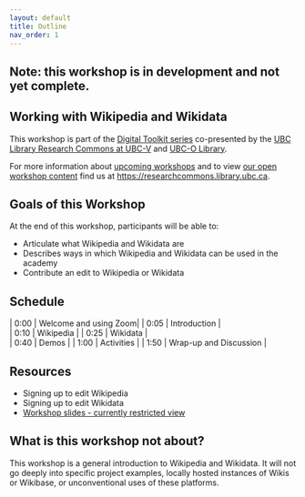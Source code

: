 ```yaml
---
layout: default
title: Outline
nav_order: 1
---
```


## Note: this workshop is in development and not yet complete.

## Working with Wikipedia and Wikidata

This workshop is part of the <a href="https://libcal.library.ubc.ca/calendar/vancouver/?t=g&q=Digital%20toolkit&cid=7544&cal=7544&inc=0">Digital Toolkit series</a> co-presented by the <a href="https://researchcommons.library.ubc.ca/">UBC Library Research Commons at UBC-V</a>  and <a href="https://library.ok.ubc.ca/">UBC-O Library</a>.

For more information about [upcoming workshops](https://researchcommons.library.ubc.ca/events/) and to view [our open workshop content](https://researchcommons.library.ubc.ca/oer/) find us at <a href="
https://researchcommons.library.ubc.ca">https://researchcommons.library.ubc.ca</a>.

## Goals of this Workshop

At the end of this workshop, participants will be able to:
* Articulate what Wikipedia and Wikidata are
* Describes ways in which Wikipedia and Wikidata can be used in the academy
* Contribute an edit to Wikipedia or Wikidata   

## Schedule

| 0:00 | Welcome and using Zoom|
| 0:05 | Introduction |  
| 0:10 | Wikipedia |
| 0:25 | Wikidata |   
| 0:40 | Demos |
| 1:00 | Activities |
| 1:50 | Wrap-up and Discussion |

## Resources
* Signing up to edit Wikipedia
* Signing up to edit Wikidata
* [Workshop slides - currently restricted view](https://docs.google.com/presentation/d/1qzRTPbH-Nha3AgJCXkbFkkPf-apqpvX443CE6MfeeHk/edit?usp=sharing)

## What is this workshop not about?

This workshop is a general introduction to Wikipedia and Wikidata. It will not go deeply into specific project examples, locally hosted instances of Wikis or Wikibase, or unconventional uses of these platforms.
